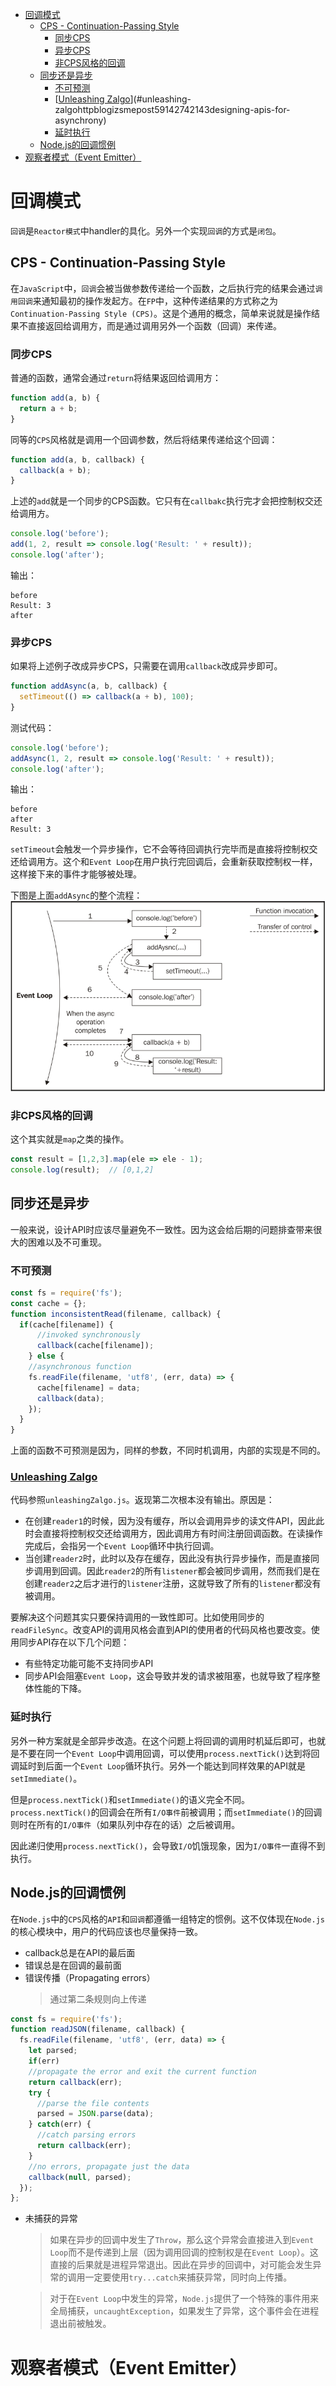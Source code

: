 <!-- TOC -->

- [回调模式](#回调模式)
  - [CPS - Continuation-Passing Style](#cps---continuation-passing-style)
    - [同步CPS](#同步cps)
    - [异步CPS](#异步cps)
    - [非CPS风格的回调](#非cps风格的回调)
  - [同步还是异步](#同步还是异步)
    - [不可预测](#不可预测)
    - [[Unleashing Zalgo](http://blog.izs.me/post/59142742143/designing-apis-for-asynchrony)](#unleashing-zalgohttpblogizsmepost59142742143designing-apis-for-asynchrony)
    - [延时执行](#延时执行)
  - [Node.js的回调惯例](#nodejs的回调惯例)
- [观察者模式（Event Emitter）](#观察者模式event-emitter)

<!-- /TOC -->

# 回调模式
`回调`是`Reactor模式`中handler的具化。另外一个实现`回调`的方式是`闭包`。

## CPS - Continuation-Passing Style
在`JavaScript`中，`回调`会被当做参数传递给一个函数，之后执行完的结果会通过`调用回调`来通知最初的操作发起方。在`FP`中，这种传递结果的方式称之为`Continuation-Passing Style (CPS)`。这是个通用的概念，简单来说就是操作结果不直接返回给调用方，而是通过调用另外一个函数（回调）来传递。

### 同步CPS
普通的函数，通常会通过`return`将结果返回给调用方：
```js
function add(a, b) {
  return a + b;
}
```

同等的`CPS`风格就是调用一个回调参数，然后将结果传递给这个回调：
```js
function add(a, b, callback) {
  callback(a + b);
}
```
上述的`add`就是一个同步的CPS函数。它只有在`callbakc`执行完才会把控制权交还给调用方。

```js
console.log('before');
add(1, 2, result => console.log('Result: ' + result));
console.log('after');
```
输出：
```
before
Result: 3
after
```

### 异步CPS
如果将上述例子改成异步CPS，只需要在调用`callback`改成异步即可。
```js
function addAsync(a, b, callback) {
  setTimeout(() => callback(a + b), 100);
}
```

测试代码：
```js
console.log('before');
addAsync(1, 2, result => console.log('Result: ' + result));
console.log('after');
```
输出：
```
before
after
Result: 3
```

`setTimeout`会触发一个异步操作，它不会等待回调执行完毕而是直接将控制权交还给调用方。这个和`Event Loop`在用户执行完回调后，会重新获取控制权一样，这样接下来的事件才能够被处理。

下图是上面`addAsync`的整个流程：
![async-CPS](./static/async-CPS.PNG)


### 非CPS风格的回调
这个其实就是`map`之类的操作。
```js
const result = [1,2,3].map(ele => ele - 1);
console.log(result);  // [0,1,2]
```

## 同步还是异步
一般来说，设计API时应该尽量避免不一致性。因为这会给后期的问题排查带来很大的困难以及不可重现。

### 不可预测
```js
const fs = require('fs');
const cache = {};
function inconsistentRead(filename, callback) {
  if(cache[filename]) {
      //invoked synchronously
      callback(cache[filename]);
    } else {
    //asynchronous function
    fs.readFile(filename, 'utf8', (err, data) => {
      cache[filename] = data;
      callback(data);
    });
  }
}
```
上面的函数不可预测是因为，同样的参数，不同时机调用，内部的实现是不同的。

### [Unleashing Zalgo](http://blog.izs.me/post/59142742143/designing-apis-for-asynchrony)

代码参照`unleashingZalgo.js`。返现第二次根本没有输出。原因是：
- 在创建`reader1`的时候，因为没有缓存，所以会调用异步的读文件API，因此此时会直接将控制权交还给调用方，因此调用方有时间注册回调函数。在读操作完成后，会指另一个`Event Loop`循环中执行回调。
- 当创建`reader2`时，此时以及存在缓存，因此没有执行异步操作，而是直接同步调用到回调。因此`reader2`的所有`listener`都会被同步调用，然而我们是在创建`reader2`之后才进行的`listener`注册，这就导致了所有的`listener`都没有被调用。

要解决这个问题其实只要保持调用的一致性即可。比如使用同步的`readFileSync`。改变API的调用风格会直到API的使用者的代码风格也要改变。使用同步API存在以下几个问题：
- 有些特定功能可能不支持同步API
- 同步API会阻塞`Event Loop`，这会导致并发的请求被阻塞，也就导致了程序整体性能的下降。

### 延时执行
另外一种方案就是全部异步改造。在这个问题上将回调的调用时机延后即可，也就是不要在同一个`Event Loop`中调用回调，可以使用`process.nextTick()`达到将回调延时到后面一个`Event Loop`循环执行。另外一个能达到同样效果的API就是`setImmediate()`。

但是`process.nextTick()`和`setImmediate()`的语义完全不同。`process.nextTick()`的回调会在所有`I/O事件`前被调用；而`setImmediate()`的回调则时在所有的`I/O事件`（如果队列中存在的话）之后被调用。

因此递归使用`process.nextTick()`，会导致`I/O`饥饿现象，因为`I/O事件`一直得不到执行。

## Node.js的回调惯例
在`Node.js`中的`CPS`风格的`API`和`回调`都遵循一组特定的惯例。这不仅体现在`Node.js`的核心模块中，用户的代码应该也尽量保持一致。

- callback总是在API的最后面
- 错误总是在回调的最前面
- 错误传播（Propagating errors）
  > 通过第二条规则向上传递

```js
const fs = require('fs');
function readJSON(filename, callback) {
  fs.readFile(filename, 'utf8', (err, data) => {
    let parsed;
    if(err)
    //propagate the error and exit the current function
    return callback(err);
    try {
      //parse the file contents
      parsed = JSON.parse(data);
    } catch(err) {
      //catch parsing errors
      return callback(err);
    }
    //no errors, propagate just the data
    callback(null, parsed);
  });
};
```
- 未捕获的异常
  > 如果在异步的回调中发生了`Throw`，那么这个异常会直接进入到`Event Loop`而不是传递到上层（因为调用回调的控制权是在`Event Loop`）。这直接的后果就是进程异常退出。因此在异步的回调中，对可能会发生异常的调用一定要使用`try...catch`来捕获异常，同时向上传播。

  > 对于在`Event Loop`中发生的异常，`Node.js`提供了一个特殊的事件用来全局捕获，`uncaughtException`，如果发生了异常，这个事件会在进程退出前被触发。


# 观察者模式（Event Emitter）
